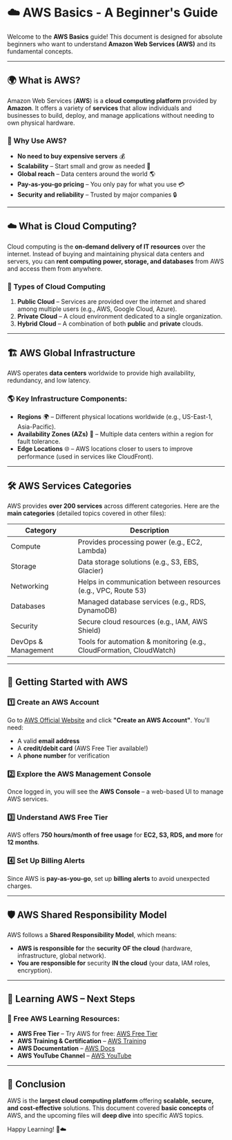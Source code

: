 # ☁️ AWS Basics - A Beginner's Guide  

Welcome to the **AWS Basics** guide! This document is designed for absolute beginners who want to understand **Amazon Web Services (AWS)** and its fundamental concepts.

---

## 🌍 What is AWS?  

Amazon Web Services (**AWS**) is a **cloud computing platform** provided by **Amazon**. It offers a variety of **services** that allow individuals and businesses to build, deploy, and manage applications without needing to own physical hardware.

### 🔹 Why Use AWS?
- **No need to buy expensive servers** 💰
- **Scalability** – Start small and grow as needed 🚀
- **Global reach** – Data centers around the world 🌎
- **Pay-as-you-go pricing** – You only pay for what you use 💳
- **Security and reliability** – Trusted by major companies 🔒

---

## ☁️ What is Cloud Computing?  

Cloud computing is the **on-demand delivery of IT resources** over the internet. Instead of buying and maintaining physical data centers and servers, you can **rent computing power, storage, and databases** from AWS and access them from anywhere.

### 🔹 Types of Cloud Computing
1. **Public Cloud** – Services are provided over the internet and shared among multiple users (e.g., AWS, Google Cloud, Azure).
2. **Private Cloud** – A cloud environment dedicated to a single organization.
3. **Hybrid Cloud** – A combination of both **public** and **private** clouds.

---

## 🏗️ AWS Global Infrastructure  

AWS operates **data centers** worldwide to provide high availability, redundancy, and low latency.

### 🌎 **Key Infrastructure Components:**
- **Regions** 🌍 – Different physical locations worldwide (e.g., US-East-1, Asia-Pacific).
- **Availability Zones (AZs)** 🏢 – Multiple data centers within a region for fault tolerance.
- **Edge Locations** 🌐 – AWS locations closer to users to improve performance (used in services like CloudFront).

---

## 🛠️ AWS Services Categories  

AWS provides **over 200 services** across different categories. Here are the **main categories** (detailed topics covered in other files):

| Category | Description |
|----------|------------|
| Compute | Provides processing power (e.g., EC2, Lambda) |
| Storage | Data storage solutions (e.g., S3, EBS, Glacier) |
| Networking | Helps in communication between resources (e.g., VPC, Route 53) |
| Databases | Managed database services (e.g., RDS, DynamoDB) |
| Security | Secure cloud resources (e.g., IAM, AWS Shield) |
| DevOps & Management | Tools for automation & monitoring (e.g., CloudFormation, CloudWatch) |

---

## 🚀 Getting Started with AWS  

### 1️⃣ **Create an AWS Account**  
Go to [AWS Official Website](https://aws.amazon.com/) and click **"Create an AWS Account"**. You'll need:
- A valid **email address**
- A **credit/debit card** (AWS Free Tier available!)
- A **phone number** for verification

### 2️⃣ **Explore the AWS Management Console**  
Once logged in, you will see the **AWS Console** – a web-based UI to manage AWS services.

### 3️⃣ **Understand AWS Free Tier**  
AWS offers **750 hours/month of free usage** for **EC2, S3, RDS, and more** for **12 months**.

### 4️⃣ **Set Up Billing Alerts**  
Since AWS is **pay-as-you-go**, set up **billing alerts** to avoid unexpected charges.

---

## 🛡️ AWS Shared Responsibility Model  

AWS follows a **Shared Responsibility Model**, which means:
- **AWS is responsible for** the **security OF the cloud** (hardware, infrastructure, global network).
- **You are responsible for** security **IN the cloud** (your data, IAM roles, encryption).

---

## 📖 Learning AWS – Next Steps  

### 🔹 Free AWS Learning Resources:
- **AWS Free Tier** – Try AWS for free: [AWS Free Tier](https://aws.amazon.com/free/)
- **AWS Training & Certification** – [AWS Training](https://aws.training/)
- **AWS Documentation** – [AWS Docs](https://docs.aws.amazon.com/)
- **AWS YouTube Channel** – [AWS YouTube](https://www.youtube.com/c/AmazonWebServices)

---

## 🎯 Conclusion  

AWS is the **largest cloud computing platform** offering **scalable, secure, and cost-effective** solutions. This document covered **basic concepts** of AWS, and the upcoming files will **deep dive** into specific AWS topics.

Happy Learning! 🚀☁️  
